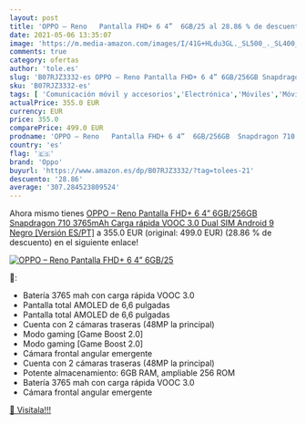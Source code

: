 ```yaml
---
layout: post
title: 'OPPO – Reno   Pantalla FHD+ 6 4”  6GB/25 al 28.86 % de descuento'
date: 2021-05-06 13:35:07
image: 'https://m.media-amazon.com/images/I/41G+HLdu3GL._SL500_._SL400_.jpg'
comments: true
category: ofertas
author: 'tole.es'
slug: 'B07RJZ3332-es OPPO – Reno Pantalla FHD+ 6 4” 6GB/256GB Snapdragon 710...'
sku: 'B07RJZ3332-es'
tags: [ 'Comunicación móvil y accesorios','Electrónica','Móviles','Móviles y smartphones libres','android','oppo', ]
actualPrice: 355.0 EUR
currency: EUR
price: 355.0
comparePrice: 499.0 EUR
prodname: 'OPPO – Reno   Pantalla FHD+ 6 4”  6GB/256GB  Snapdragon 710  3765mAh  Carga rápida VOOC 3.0  Dual SIM Android 9  Negro [Versión ES/PT]'
country: 'es'
flag: '🇪🇸'
brand: 'Oppo'
buyurl: 'https://www.amazon.es/dp/B07RJZ3332/?tag=tolees-21'
descuento: '28.86'
average: '307.284523809524'
---
```


Ahora mismo tienes [OPPO – Reno   Pantalla FHD+ 6 4”  6GB/256GB  Snapdragon 710  3765mAh  Carga rápida VOOC 3.0  Dual SIM Android 9  Negro [Versión ES/PT]](https://www.amazon.es/dp/B07RJZ3332/?tag=tolees-21) a 355.0 EUR (original: 499.0 EUR) (28.86 %  de descuento) en el siguiente enlace!

[![OPPO – Reno   Pantalla FHD+ 6 4”  6GB/25](https://m.media-amazon.com/images/I/41G+HLdu3GL._SL500_._SL400_.jpg)](https://www.amazon.es/dp/B07RJZ3332/?tag=tolees-21)

🔎:

- Batería 3765 mah con carga rápida VOOC 3.0
- Pantalla total AMOLED de 6,6 pulgadas
- Pantalla total AMOLED de 6,6 pulgadas
- Cuenta con 2 cámaras traseras (48MP la principal)
- Modo gaming [Game Boost 2.0]
- Modo gaming [Game Boost 2.0]
- Cámara frontal angular emergente
- Cuenta con 2 cámaras traseras (48MP la principal)
- Potente almacenamiento: 6GB RAM, ampliable 256 ROM
- Batería 3765 mah con carga rápida VOOC 3.0
- Cámara frontal angular emergente

[🛒 Visítala!!!](https://www.amazon.es/dp/B07RJZ3332/?tag=tolees-21)
